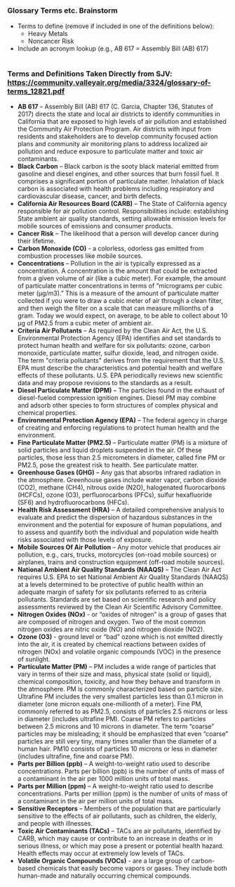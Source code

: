 

#

### Glossary Terms etc. Brainstorm
- Terms to define (remove if included in one of the definitions below):
  - Heavy Metals
  - Noncancer Risk
- Include an acronym lookup (e.g., AB 617 = Assembly Bill (AB) 617)

# 

### Terms and Definitions Taken Directly from SJV: <link>https://community.valleyair.org/media/3324/glossary-of-terms_12821.pdf</link>
- **AB 617** – Assembly Bill (AB) 617 (C. Garcia, Chapter 136, Statutes of 2017) directs the state and local air districts to identify communities in California that are exposed to high levels of air pollution and established the Community Air Protection Program. Air districts with input from residents and stakeholders are to develop community focused action plans and community air monitoring plans to address localized air pollution and reduce exposure to particulate matter and toxic air contaminants.
- **Black Carbon** – Black carbon is the sooty black material emitted from gasoline and diesel engines, and other sources that burn fossil fuel. It comprises a significant portion of particulate matter. Inhalation of black carbon is associated with health problems including respiratory and cardiovascular disease, cancer, and birth defects.
- **California Air Resources Board (CARB)** – The State of California agency responsible for air pollution control. Responsibilities include: establishing State ambient air quality standards, setting allowable emission levels for mobile sources of emissions and consumer products.
- **Cancer Risk** – The likelihood that a person will develop cancer during their lifetime.
- **Carbon Monoxide (CO)** - a colorless, odorless gas emitted from combustion processes like mobile sources.
- **Concentrations** – Pollution in the air is typically expressed as a concentration. A concentration is the amount that could be extracted from a given volume of air (like a cubic meter). For example, the amount of particulate matter concentrations in terms of “micrograms per cubic meter (μg/m3).” This is a measure of the amount of particulate matter collected if you were to draw a cubic meter of air through a clean filter, and then weigh the filter on a scale that can measure millionths of a gram. Today we would expect, on average, to be able to collect about 10 μg of PM2.5 from a cubic meter of ambient air.
- **Criteria Air Pollutants** – As required by the Clean Air Act, the U.S. Environmental Protection Agency (EPA) identifies and set standards to protect human health and welfare for six pollutants: ozone, carbon monoxide, particulate matter, sulfur dioxide, lead, and nitrogen oxide. The term "criteria pollutants" derives from the requirement that the U.S. EPA must describe the characteristics and potential health and welfare effects of these pollutants. U.S. EPA periodically reviews new scientific data and may propose revisions to the standards as a result.
- **Diesel Particulate Matter (DPM)** – The particles found in the exhaust of diesel-fueled compression ignition engines. Diesel PM may combine and adsorb other species to form structures of complex physical and chemical properties.
- **Environmental Protection Agency (EPA)** – The federal agency in charge of creating and enforcing regulations to protect human health and the environment.
- **Fine Particulate Matter (PM2.5)** – Particulate matter (PM) is a mixture of solid particles and liquid droplets suspended in the air. Of these particles, those less than 2.5 micrometers in diameter, called fine PM or PM2.5, pose the greatest risk to health. See particulate matter.
- **Greenhouse Gases (GHG)** – Any gas that absorbs infrared radiation in the atmosphere. Greenhouse gases include water vapor, carbon dioxide (CO2), methane (CH4), nitrous oxide (N2O), halogenated fluorocarbons (HCFCs), ozone (O3), perfluorocarbons (PFCs), sulfur hexafluoride (SF6) and hydrofluorocarbons (HFCs).
- **Health Risk Assessment (HRA)** – A detailed comprehensive analysis to evaluate and predict the dispersion of hazardous substances in the environment and the potential for exposure of human populations, and to assess and quantify both the individual and population wide health risks associated with those levels of exposure.
- **Mobile Sources Of Air Pollution** – Any motor vehicle that produces air pollution, e.g., cars, trucks, motorcycles (on-road mobile sources) or airplanes, trains and construction equipment (off-road mobile sources).
- **National Ambient Air Quality Standards (NAAQS)** – The Clean Air Act requires U.S. EPA to set National Ambient Air Quality Standards (NAAQS) at a levels determined to be protective of public health within an adequate margin of safety for six pollutants referred to as criteria pollutants. Standards are set based on scientific research and policy assessments reviewed by the Clean Air Scientific Advisory Committee.
- **Nitrogen Oxides (NOx)** - or “oxides of nitrogen” is a group of gases that are composed of nitrogen and oxygen. Two of the most common nitrogen oxides are nitric oxide (NO) and nitrogen dioxide (NO2).
- **Ozone (O3)** - ground level or “bad” ozone which is not emitted directly into the air, it is created by chemical reactions between oxides of nitrogen (NOx) and volatile organic compounds (VOC) in the presence of sunlight.
- **Particulate Matter (PM)** – PM includes a wide range of particles that vary in terms of their size and mass, physical state (solid or liquid), chemical composition, toxicity, and how they behave and transform in the atmosphere. PM is commonly characterized based on particle size. Ultrafine PM includes the very smallest particles less than 0.1 micron in diameter (one micron equals one-millionth of a meter). Fine PM, commonly referred to as PM2.5, consists of particles 2.5 microns or less in diameter (includes ultrafine PM). Coarse PM refers to particles between 2.5 microns and 10 microns in diameter. The term “coarse” particles may be misleading; it should be emphasized that even “coarse” particles are still very tiny, many times smaller than the diameter of a human hair. PM10 consists of particles 10 microns or less in diameter (includes ultrafine, fine and coarse PM).
- **Parts per Billion (ppb)** – A weight-to-weight ratio used to describe concentrations. Parts per billion (ppb) is the number of units of mass of a contaminant in the air per 1000 million units of total mass.
- **Parts per Million (ppm)** – A weight-to-weight ratio used to describe concentrations. Parts per million (ppm) is the number of units of mass of a contaminant in the air per million units of total mass.
- **Sensitive Receptors** – Members of the population that are particularly sensitive to the effects of air pollutants, such as children, the elderly, and people with illnesses.
- **Toxic Air Contaminants (TACs)** – TACs are air pollutants, identified by CARB, which may cause or contribute to an increase in deaths or in serious illness, or which may pose a present or potential health hazard. Health effects may occur at extremely low levels of TACs.
- **Volatile Organic Compounds (VOCs)** - are a large group of carbon-based chemicals that easily become vapors or gases. They include both human-made and naturally occurring chemical compounds.

# 

# 













